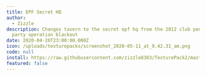 ```yaml
---
title: EPF Secret HQ
author:
  - Zizzle
description: Changes tavern to the secret epf hq from the 2012 club penguin
  party operation blackout
date: 2020-04-26T23:00:00.000Z
icon: /uploads/texturepacks/screenshot_2020-05-11_at_9.42.31_am.png
code: null
install: https://raw.githubusercontent.com/zizzle8383/TexturePack2/master/PirateIsland.bctp.json
featured: false
---
```

